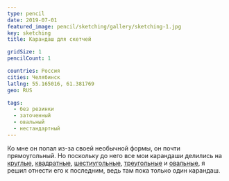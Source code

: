 ```yaml
---
type: pencil
date: 2019-07-01
featured_image: pencil/sketching/gallery/sketching-1.jpg
key: sketching
title: Карандаш для скетчей

gridSize: 1
pencilCount: 1

countries: Россия
cities: Челябинск
latlng: 55.165016, 61.381769
geo: RUS

tags:
  - без резинки
  - заточенный
  - овальный
  - нестандартный
---
```


Ко мне он попал из-за своей необычной формы, он почти прямоугольный. Но поскольку до него все мои карандаши делились на [круглые](?tag=круглый), [квадратные](?tag=квадратный), [шестиугольные](?tag=шестиугольный), [треугольные](?tag=треугольный) и [овальные](?tag=овальный), я решил отнести его к последним, ведь там пока только один карандаш.
